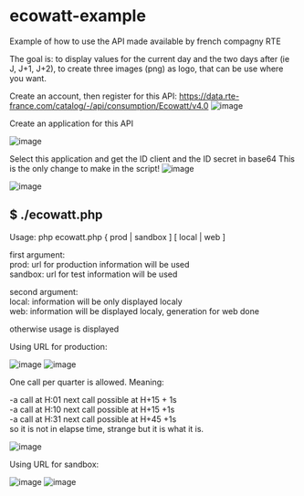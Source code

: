 # ecowatt-example
Example of how to use the API made available by french compagny RTE

The goal is:
 to display values for the current day and the two days after (ie J, J+1, J+2),
 to create three images (png) as logo, that can be use where you want.

Create an account, then register for this API:
https://data.rte-france.com/catalog/-/api/consumption/Ecowatt/v4.0
![image](https://user-images.githubusercontent.com/64729485/209450163-1126fd15-c855-4bd3-8608-7e46398d42b6.png)

Create an application for this API 

 ![image](https://user-images.githubusercontent.com/64729485/209463945-22ec7214-a722-4826-aee1-bd9e3f1aaa31.png)

Select this application and get the ID client and the ID secret  in base64
This is the only change to make in the script!
 ![image](https://user-images.githubusercontent.com/64729485/209463966-4b4dd73c-cf32-440c-9c28-88b9f5e5c834.png)

 ![image](https://user-images.githubusercontent.com/64729485/209464032-e1c4a30d-3c4f-489f-ab65-3ea9eb526f94.png)


$ ./ecowatt.php
 ---------------------------------------------------------------------- 
 Usage:  php ecowatt.php { prod | sandbox ] [ local | web ]             
                                                                        
 first argument:                                                        
 prod: url for production information will be used                      
 sandbox: url for test information will be used                         
                                                                        
 second argument:                                                       
 local: information will be only displayed localy                       
 web: information will be displayed localy, generation for web done

otherwise usage is displayed

Using URL for production:

![image](https://user-images.githubusercontent.com/64729485/209447409-f60b573c-d4d9-44ae-84d8-92b6269fa050.png)
![image](https://user-images.githubusercontent.com/64729485/209447359-9e84cc8d-b35e-4165-8bbf-45904e5df881.png)

One call per quarter is allowed. Meaning:

 -a call at H:01  next call possible at H+15 + 1s  
 -a call at H:10  next call possible at H+15 +1s  
 -a call at H:31  next call possible at H+45 +1s  
 so it is not in elapse time, strange but it is what it is. 

![image](https://user-images.githubusercontent.com/64729485/209450329-d7ef8d8c-5aae-433d-8506-011e2c7e9245.png)


Using URL for sandbox:

![image](https://user-images.githubusercontent.com/64729485/209450069-c2bd2923-6744-4094-872f-52bd777c916a.png)
![image](https://user-images.githubusercontent.com/64729485/209450077-aa5f0f40-4091-4151-80d2-0614980bf910.png)


